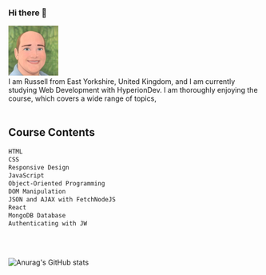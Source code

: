 ### Hi there 👋

<img src="https://github.com/Russell-Ombler/Russell-Ombler/blob/main/RussellOmblerAvatar.jpg" alt="Russell Ombler" Avatar width="100">
<br />
I am Russell from East Yorkshire, United Kingdom, and I am currently studying Web Development with HyperionDev. I am thoroughly enjoying the course, which covers a wide range of topics,
<br />
<br />

## Course Contents
```
HTML
CSS
Responsive Design
JavaScript
Object-Oriented Programming
DOM Manipulation
JSON and AJAX with FetchNodeJS
React
MongoDB Database
Authenticating with JW
```


<br />
<br />

![Anurag's GitHub stats](https://github-readme-stats.vercel.app/api?username=Russell-Ombler&show_icons=true&theme=light&card_width=150)




